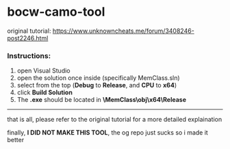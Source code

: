 # bocw-camo-tool
original tutorial: https://www.unknowncheats.me/forum/3408246-post2246.html

### Instructions:

1. open Visual Studio
2. open the solution once inside (specifically MemClass.sln)
3. select from the top (**Debug** to **Release**, and **CPU** to **x64**)
4. click **Build Solution**
5. The **.exe** should be located in **\MemClass\obj\x64\Release**
-----

that is all, please refer to the original tutorial for a more detailed explaination

finally, **I DID NOT MAKE THIS TOOL**, the og repo just sucks so i made it better

